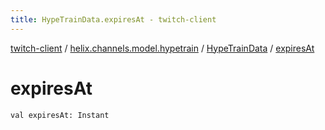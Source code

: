 ```yaml
---
title: HypeTrainData.expiresAt - twitch-client
---
```


[twitch-client](../../index.html) / [helix.channels.model.hypetrain](../index.html) / [HypeTrainData](index.html) / [expiresAt](./expires-at.html)

# expiresAt

`val expiresAt: Instant`